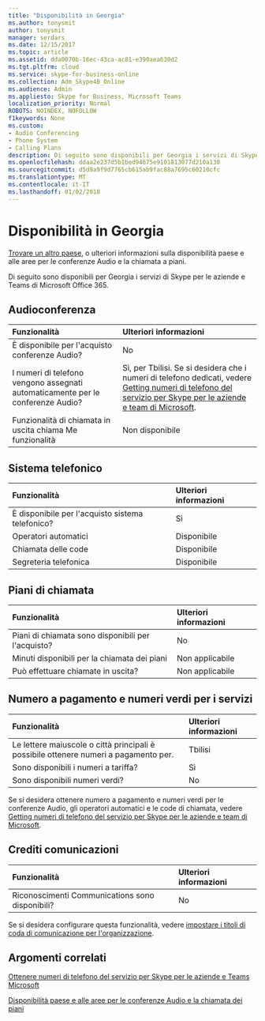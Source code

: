 ```yaml
---
title: "Disponibilità in Georgia"
ms.author: tonysmit
author: tonysmit
manager: serdars
ms.date: 12/15/2017
ms.topic: article
ms.assetid: dda0070b-16ec-43ca-ac81-e390aea630d2
ms.tgt.pltfrm: cloud
ms.service: skype-for-business-online
ms.collection: Adm_Skype4B_Online
ms.audience: Admin
ms.appliesto: Skype for Business, Microsoft Teams
localization_priority: Normal
ROBOTS: NOINDEX, NOFOLLOW
f1keywords: None
ms.custom:
- Audio Conferencing
- Phone System
- Calling Plans
description: Di seguito sono disponibili per Georgia i servizi di Skype per le aziende e Teams di Microsoft Office 365.
ms.openlocfilehash: ddaa2e237d5b1bed94675e9101813077d210a130
ms.sourcegitcommit: d5d9a9f9d7765cb615ab9fac88a7695c60210cfc
ms.translationtype: MT
ms.contentlocale: it-IT
ms.lasthandoff: 01/02/2018
---
```

# <a name="availability-in-georgia"></a>Disponibilità in Georgia

[Trovare un altro paese](country-and-region-availability-for-audio-conferencing-and-calling-plans.md), o ulteriori informazioni sulla disponibilità paese e alle aree per le conferenze Audio e la chiamata a piani.

Di seguito sono disponibili per Georgia i servizi di Skype per le aziende e Teams di Microsoft Office 365.
  
## <a name="audio-conferencing"></a>Audioconferenza

|**Funzionalità**|**Ulteriori informazioni**|
|:-----|:-----|
|È disponibile per l'acquisto conferenze Audio?  <br/> |No  <br/> |
|I numeri di telefono vengono assegnati automaticamente per le conferenze Audio?  <br/> |Sì, per Tbilisi. Se si desidera che i numeri di telefono dedicati, vedere [Getting numeri di telefono del servizio per Skype per le aziende e team di Microsoft](../what-is-phone-system-in-office-365/getting-service-phone-numbers.md).  <br/> |
|Funzionalità di chiamata in uscita chiama Me funzionalità  <br/> |Non disponibile  <br/> |
   
## <a name="phone-system"></a>Sistema telefonico

|**Funzionalità**|**Ulteriori informazioni**|
|:-----|:-----|
|È disponibile per l'acquisto sistema telefonico?  <br/> |Sì  <br/> |
| Operatori automatici <br/> |Disponibile  <br/> |
|Chiamata delle code  <br/> |Disponibile  <br/> |
|Segreteria telefonica  <br/> |Disponibile  <br/> |
   
## <a name="calling-plans"></a>Piani di chiamata

|**Funzionalità**|**Ulteriori informazioni**|
|:-----|:-----|
|Piani di chiamata sono disponibili per l'acquisto?  <br/> |No  <br/> |
|Minuti disponibili per la chiamata dei piani  <br/> |Non applicabile  <br/> |
|Può effettuare chiamate in uscita?  <br/> |Non applicabile  <br/> |
   
## <a name="toll-and-toll-free-numbers-for-services"></a>Numero a pagamento e numeri verdi per i servizi

|**Funzionalità**|**Ulteriori informazioni**|
|:-----|:-----|
|Le lettere maiuscole o città principali è possibile ottenere numeri a pagamento per.  <br/> |Tbilisi  <br/> |
|Sono disponibili i numeri a tariffa?  <br/> |Sì  <br/> |
|Sono disponibili numeri verdi?  <br/> |No  <br/> |
   
 Se si desidera ottenere numero a pagamento e numeri verdi per le conferenze Audio, gli operatori automatici e le code di chiamata, vedere [Getting numeri di telefono del servizio per Skype per le aziende e team di Microsoft](../what-is-phone-system-in-office-365/getting-service-phone-numbers.md).
  
## <a name="communications-credits"></a>Crediti comunicazioni

|**Funzionalità**|**Ulteriori informazioni**|
|:-----|:-----|
|Riconoscimenti Communications sono disponibili?  <br/> |No  <br/> |
   
Se si desidera configurare questa funzionalità, vedere [impostare i titoli di coda di comunicazione per l'organizzazione](../skype-for-business-and-microsoft-teams-add-on-licensing/set-up-communications-credits-for-your-organization.md).
  
## <a name="related-topics"></a>Argomenti correlati

[Ottenere numeri di telefono del servizio per Skype per le aziende e Teams Microsoft](../what-is-phone-system-in-office-365/getting-service-phone-numbers.md)

[Disponibilità paese e alle aree per le conferenze Audio e la chiamata dei piani](../country-and-region-availability-for-audio-conferencing-and-calling-plans/country-and-region-availability-for-audio-conferencing-and-calling-plans.md)


